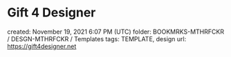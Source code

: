 # Gift 4 Designer

created: November 19, 2021 6:07 PM (UTC)
folder: BOOKMRKS-MTHRFCKR / DESGN-MTHRFCKR / Templates
tags: TEMPLATE, design
url: https://gift4designer.net